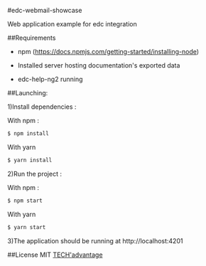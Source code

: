 #edc-webmail-showcase

Web application example for edc integration

##Requirements

- npm (https://docs.npmjs.com/getting-started/installing-node)

- Installed server hosting documentation's exported data

- edc-help-ng2 running

##Launching: 

1)Install dependencies : 

  With npm : 
  
```bash
$ npm install
```
  With yarn 
  
```bash
$ yarn install
```

2)Run the project : 

  With npm : 
  
```bash
$ npm start
```

  With yarn 
  
```bash
$ yarn start
```

3)The application should be running at http://localhost:4201

##License
MIT [TECH'advantage](mailto:contact@tech-advantage.com)
